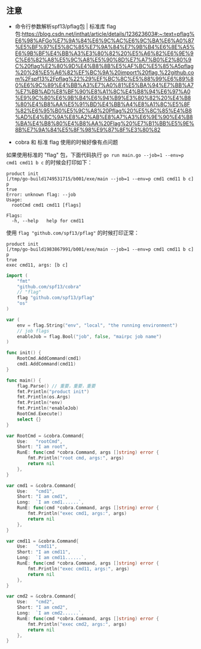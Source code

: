 ## 注意

- 命令行参数解析spf13/pflag包 | 标准库 flag包:https://blog.csdn.net/inthat/article/details/123623603#:~:text=pflag%E6%98%AFGo%E7%9A%84%E6%9C%AC%E6%9C%BA%E6%A0%87%E5%BF%97%E5%8C%85%E7%9A%84%E7%9B%B4%E6%8E%A5%E6%9B%BF%E4%BB%A3%E3%80%82%20%E5%A6%82%E6%9E%9C%E6%82%A8%E5%9C%A8%E5%90%8D%E7%A7%B0%E2%80%9C%20flag%E2%80%9D%E4%B8%8B%E5%AF%BC%E5%85%A5pflag%20%28%E5%A6%82%EF%BC%9A%20import%20flag,%22github.com%2Fspf13%2Fpflag%22%29%EF%BC%8C%E5%88%99%E6%89%80%E6%9C%89%E4%BB%A3%E7%A0%81%E5%BA%94%E7%BB%A7%E7%BB%AD%E8%BF%90%E8%A1%8C%E4%B8%94%E6%97%A0%E9%9C%80%E6%9B%B4%E6%94%B9%E3%80%82%20%E4%B8%80%E4%B8%AA%E5%91%BD%E4%BB%A4%E8%A1%8C%E5%8F%82%E6%95%B0%E5%9C%A8%20Pflag%20%E5%8C%85%E4%B8%AD%E4%BC%9A%E8%A2%AB%E8%A7%A3%E6%9E%90%E4%B8%BA%E4%B8%80%E4%B8%AA%20Flag%20%E7%B1%BB%E5%9E%8B%E7%9A%84%E5%8F%98%E9%87%8F%E3%80%82

- cobra 和 标准 flag 使用的时候好像有点问题

如果使用标准的 "flag" 包，下面代码执行 `go run main.go --job=1 --env=p cmd1 cmd11 b c` 的时候会打印如下：
```
product init
[/tmp/go-build1749531715/b001/exe/main --job=1 --env=p cmd1 cmd11 b c]
p
true
Error: unknown flag: --job
Usage:
  rootCmd cmd1 cmd11 [flags]

Flags:
  -h, --help   help for cmd11

```

使用 `flag "github.com/spf13/pflag"` 的时候打印正常：

```
product init
[/tmp/go-build1983867991/b001/exe/main --job=1 --env=p cmd1 cmd11 b c]
p
true
exec cmd11, args: [b c]

```

```go
import (
	"fmt"
	"github.com/spf13/cobra"
	// "flag"
	flag "github.com/spf13/pflag"
	"os"
)

var (
	env = flag.String("env", "local", "the running environment")
	// job flags
	enableJob = flag.Bool("job", false, "mairpc job name")
)

func init() {
	RootCmd.AddCommand(cmd1)
	cmd1.AddCommand(cmd11)
}

func main() {
	flag.Parse() // 重要，重要，重要
	fmt.Println("product init")
	fmt.Println(os.Args)
	fmt.Println(*env)
	fmt.Println(*enableJob)
	RootCmd.Execute()
	select {}
}

var RootCmd = &cobra.Command{
	Use:   "rootCmd",
	Short: "I am root",
	RunE: func(cmd *cobra.Command, args []string) error {
		fmt.Println("root cmd, args:", args)
		return nil
	},
}

var cmd1 = &cobra.Command{
	Use:   "cmd1",
	Short: "I am cmd1",
	Long:  `I am cmd1......`,
	RunE: func(cmd *cobra.Command, args []string) error {
		fmt.Println("exec cmd1, args:", args)
		return nil
	},
}

var cmd11 = &cobra.Command{
	Use:   "cmd11",
	Short: "I am cmd11",
	Long:  `I am cmd11......`,
	RunE: func(cmd *cobra.Command, args []string) error {
		fmt.Println("exec cmd11, args:", args)
		return nil
	},
}

var cmd2 = &cobra.Command{
	Use:   "cmd2",
	Short: "I am cmd2",
	Long:  `I am cmd2......`,
	RunE: func(cmd *cobra.Command, args []string) error {
		fmt.Println("exec cmd2, args:", args)
		return nil
	},
}
```